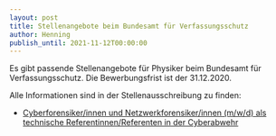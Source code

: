 ```yaml
---
layout: post
title: Stellenangebote beim Bundesamt für Verfassungsschutz
author: Henning
publish_until: 2021-11-12T00:00:00
---
```


Es gibt passende Stellenangebote für Physiker beim Bundesamt für Verfassungsschutz.
Die Bewerbungsfrist ist der 31.12.2020.

Alle Informationen sind in der Stellenausschreibung zu finden:

* [Cyberforensiker/innen und Netzwerkforensiker/innen (m/w/d) als technische Referentinnen/Referenten in der Cyberabwehr](/dokumente/ausschreibungen_jobboerse/2020-11-12_bfv.pdf)
